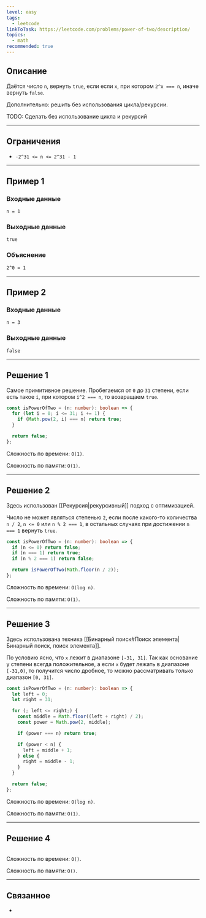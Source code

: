 ```yaml
---
level: easy
tags:
  - leetcode
linkToTask: https://leetcode.com/problems/power-of-two/description/
topics:
  - math
recommended: true
---
```

## Описание

Даётся число `n`, вернуть `true`, если если `x`, при котором `2^x === n`, иначе вернуть `false`.

Дополнительно: решить без использования цикла/рекурсии.

TODO: Сделать без использование цикла и рекурсий

---
## Ограничения

- `-2^31 <= n <= 2^31 - 1`

---
## Пример 1

### Входные данные

```
n = 1
```
### Выходные данные

```
true
```
### Объяснение

```
2^0 = 1
```

---
## Пример 2

### Входные данные

```
n = 3
```
### Выходные данные

```
false
```

---
## Решение 1

Самое примитивное решение. Пробегаемся от `0` до `31` степени, если есть такое `i`, при котором `i^2 === n`, то возвращаем `true`.

```typescript
const isPowerOfTwo = (n: number): boolean => {
  for (let i = 0; i <= 31; i += 1) {
    if (Math.pow(2, i) === n) return true;
  }

  return false;
};
```

Сложность по времени: `O(1)`.

Сложность по памяти: `O(1)`.

---
## Решение 2

Здесь использован [[Рекурсия|рекурсивный]] подход с оптимизацией. 

Число не может являться степенью `2`, если после какого-то количества `n / 2`, `n <= 0` или `n % 2 === 1`, в остальных случаях при достижении `n === 1` вернуть `true`.

```typescript
const isPowerOfTwo = (n: number): boolean => {
  if (n <= 0) return false;
  if (n === 1) return true;
  if (n % 2 === 1) return false;

  return isPowerOfTwo(Math.floor(n / 2));
};
```

Сложность по времени: `O(log n)`.

Сложность по памяти: `O(1)`.

---
## Решение 3

Здесь использована техника [[Бинарный поиск#Поиск элемента|Бинарный поиск, поиск элемента]].

По условию ясно, что `x` лежит в диапазоне `[-31, 31]`. Так как основание у степени всегда положительное, а если `x` будет лежать в диапазоне `[-31,0)`, то получится число дробное, то можно рассматривать только диапазон `[0, 31]`.

```typescript
const isPowerOfTwo = (n: number): boolean => {
  let left = 0;
  let right = 31;

  for (; left <= right;) {
    const middle = Math.floor((left + right) / 2);
    const power = Math.pow(2, middle);

    if (power === n) return true;

    if (power < n) {
      left = middle + 1;
    } else {
      right = middle - 1;
    }
  }

  return false;
};
```

Сложность по времени: `O(log n)`.

Сложность по памяти: `O(1)`.

---
## Решение 4

```typescript

```

Сложность по времени: `O()`.

Сложность по памяти: `O()`.

---
## Связанное

- 